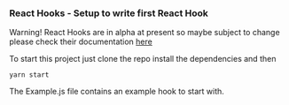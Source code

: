 ### React Hooks - Setup to write first React Hook

Warning! React Hooks are in alpha at present so maybe subject to change please check their documentation [here](https://reactjs.org/docs/hooks-intro.html)

To start this project just clone the repo install the dependencies and then 

```
yarn start
```

The Example.js file contains an example hook to start with.
